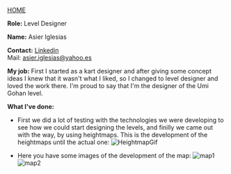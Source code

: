 [HOME](index.md)

**Role:** Level Designer

**Name:** Asier Iglesias

**Contact:**
[Linkedin](https://www.linkedin.com/in/asier-iglesias-gavarro/)   
Mail: asier.iglesias@yahoo.es

**My job:** 
First I started as a kart designer and after giving some concept ideas I knew that it wasn't what I liked, so I changed to level designer
and loved the work there. I'm proud to say that I'm the designer of the Umi Gohan level.

**What I've done:**
- First we did a lot of testing with the technologies we were developing to see how we could start designing the levels, and finilly 
we came out with the way, by using heightmaps. This is the development of the heightmaps until the actual one:
![HeightmapGif](https://i.imgflip.com/1qgkaa.gif)

- Here you have some images of the development of the map:
![map1](https://drive.google.com/drive/folders/0B2arEBaFtuXKN0gyOXE5VVRzUDg)
![map2](https://drive.google.com/drive/folders/0B2arEBaFtuXKdWpadWg2cDZlUEk)


